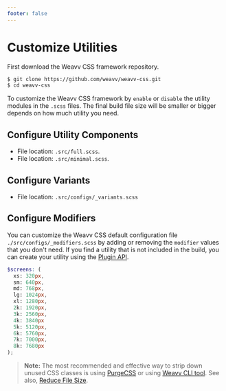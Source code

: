 ```yaml
---
footer: false
---
```


# Customize Utilities

First download the Weavv CSS framework repository.

```bash
$ git clone https://github.com/weavv/weavv-css.git
$ cd weavv-css
```

To customize the Weavv CSS framework by `enable` or `disable` the utility modules in the `.scss` files. The final build file size will be smaller or bigger depends on how much utility you need.

## Configure Utility Components

- File location: `.src/full.scss`.
- File location: `.src/minimal.scss`.

## Configure Variants

- File location: `.src/configs/_variants.scss`

## Configure Modifiers

You can customize the Weavv CSS default configuration file `./src/configs/_modifiers.scss` by adding or removing the `modifier` values that you don't need. If you find a utility that is not included in the build, you can create your utility using the [Plugin API](/guide/customization/plugin-api).

```scss
$screens: (
  xs: 320px,
  sm: 640px,
  md: 768px,
  lg: 1024px,
  xl: 1280px,
  2k: 1920px,
  3k: 2560px,
  4k: 3840px
  5k: 5120px,
  6k: 5760px,
  7k: 7000px,
  8k: 7680px
);
```

> **Note:** The most recommended and effective way to strip down unused CSS classes is using [PurgeCSS](https://purgecss.com) or using [Weavv CLI tool](). See also, [Reduce File Size](/guide/customization/reduce-file-size).


